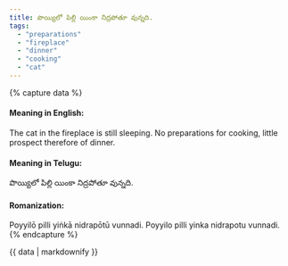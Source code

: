 ```yaml
---
title: పొయ్యిలో పిల్లి యింకా నిద్రపోతూ వున్నది.
tags:
  - "preparations"
  - "fireplace"
  - "dinner"
  - "cooking"
  - "cat"
---
```


{% capture data %}
#### Meaning in English:
The cat in the fireplace is still sleeping.
No preparations for cooking, little prospect therefore of dinner.

#### Meaning in Telugu:
పొయ్యిలో పిల్లి యింకా నిద్రపోతూ వున్నది.

#### Romanization:
Poyyilō pilli yiṅkā nidrapōtū vunnadi.
Poyyilo pilli yinka nidrapotu vunnadi.
{% endcapture %}

{{ data | markdownify }}

